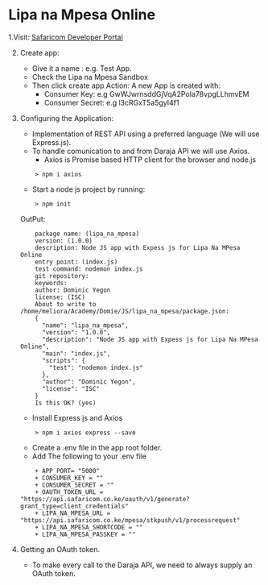 # Lipa na Mpesa Online
1.Visit: [Safaricom Developer Portal](https://developer.safaricom.co.ke/home)

2. Create app:
    - Give it a name : e.g. Test App.
    - Check the Lipa na Mpesa Sandbox
    - Then click create app
 Action:
    A new App is created with:
        - Consumer Key: e.g GwWJwrnsddGjVqA2PoIa78vpgLLhmvEM
        - Consumer Secret: e.g l3cRGxT5a5gyI4f1

3. Configuring the Application:
    - Implementation of REST API using a preferred language (We will use Express.js).
    - To handle comunication to and from Daraja API we will use Axios.
        + Axios is Promise based HTTP client for the browser and node.js
    ```
        > npm i axios
    ```

    - Start a node js project by running:
    ```
        > npm init
    ```
        
    OutPut:
    ```
        package name: (lipa_na_mpesa) 
        version: (1.0.0) 
        description: Node JS app with Expess js for Lipa Na MPesa Online
        entry point: (index.js) 
        test command: nodemon index.js
        git repository: 
        keywords: 
        author: Dominic Yegon
        license: (ISC) 
        About to write to /home/meliora/Academy/Domie/JS/lipa_na_mpesa/package.json:
        {
          "name": "lipa_na_mpesa",
          "version": "1.0.0",
          "description": "Node JS app with Expess js for Lipa Na MPesa Online",
          "main": "index.js",
          "scripts": {
            "test": "nodemon index.js"
          },
          "author": "Dominic Yegon",
          "license": "ISC"
        }  
        Is this OK? (yes)
    ```

    - Install Express js and Axios
    ```
        > npm i axios express --save
    ```
    - Create a .env file in the app root folder.
    - Add The following to your .env file
    ```
        + APP_PORT= "5000"
        + CONSUMER_KEY = ""
        + CONSUMER_SECRET = ""
        + OAUTH_TOKEN_URL = "https://api.safaricom.co.ke/oauth/v1/generate?grant_type=client_credentials"
        + LIPA_NA_MPESA_URL = "https://api.safaricom.co.ke/mpesa/stkpush/v1/processrequest"
        + LIPA_NA_MPESA_SHORTCODE = ""
        + LIPA_NA_MPESA_PASSKEY = ""
    ```

4. Getting an OAuth token.
    - To make every call to the Daraja API, we need to always supply an OAuth token. 
